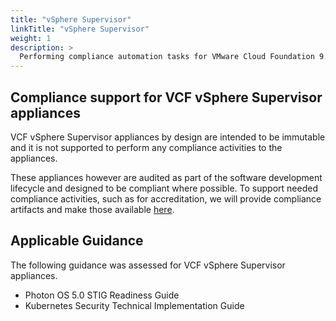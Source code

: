 ```yaml
---
title: "vSphere Supervisor"
linkTitle: "vSphere Supervisor"
weight: 1
description: >
  Performing compliance automation tasks for VMware Cloud Foundation 9.x vSphere Supervisor Appliance STIGs.
---
```

## Compliance support for VCF vSphere Supervisor appliances
VCF vSphere Supervisor appliances by design are intended to be immutable and it is not supported to perform any compliance activities to the appliances.  

These appliances however are audited as part of the software development lifecycle and designed to be compliant where possible. To support needed compliance activities, such as for accreditation, we will provide compliance artifacts and make those available [here](https://github.com/vmware/dod-compliance-and-automation/tree/master/vcf/9.x/docs/reports). 

## Applicable Guidance
The following guidance was assessed for VCF vSphere Supervisor appliances.

- Photon OS 5.0 STIG Readiness Guide
- Kubernetes Security Technical Implementation Guide
